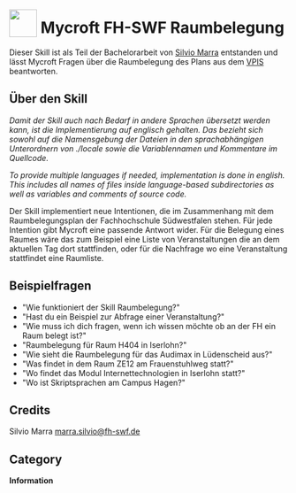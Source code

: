 # <img src="https://raw.githack.com/FortAwesome/Font-Awesome/master/svgs/solid/calendar-alt.svg" card_color="#39659F" width="50" height="50" style="vertical-align:bottom"/> Mycroft FH-SWF Raumbelegung
Dieser Skill ist als Teil der Bachelorarbeit von [Silvio Marra](https://github.com/12io) entstanden und lässt Mycroft Fragen über die Raumbelegung des Plans aus dem [VPIS](https://vpis.fh-swf.de/) beantworten.

## Über den Skill
_Damit der Skill auch nach Bedarf in andere Sprachen übersetzt werden kann, ist die Implementierung auf englisch gehalten. Das bezieht sich sowohl auf die Namensgebung der Dateien in den sprachabhängigen Unterordnern von ./locale sowie die Variablennamen und Kommentare im Quellcode._

_To provide multiple languages if needed, implementation is done in english. This includes all names of files inside language-based subdirectories as well as variables and comments of source code._

Der Skill implementiert neue Intentionen, die im Zusammenhang mit dem Raumbelegungsplan der Fachhochschule Südwestfalen stehen.
Für jede Intention gibt Mycroft eine passende Antwort wider. Für die Belegung eines Raumes wäre das zum Beispiel eine Liste von Veranstaltungen die an dem aktuellen Tag dort stattfinden, oder für die Nachfrage wo eine Veranstaltung stattfindet eine Raumliste.

## Beispielfragen
* "Wie funktioniert der Skill Raumbelegung?"
* "Hast du ein Beispiel zur Abfrage einer Veranstaltung?"
* "Wie muss ich dich fragen, wenn ich wissen möchte ob an der FH ein Raum belegt ist?"
* "Raumbelegung für Raum H404 in Iserlohn?"
* "Wie sieht die Raumbelegung für das Audimax in Lüdenscheid aus?"
* "Was findet in dem Raum ZE12 am Frauenstuhlweg statt?"
* "Wo findet das Modul Internettechnologien in Iserlohn statt?"
* "Wo ist Skriptsprachen am Campus Hagen?"

## Credits
Silvio Marra <marra.silvio@fh-swf.de>

## Category
**Information**
